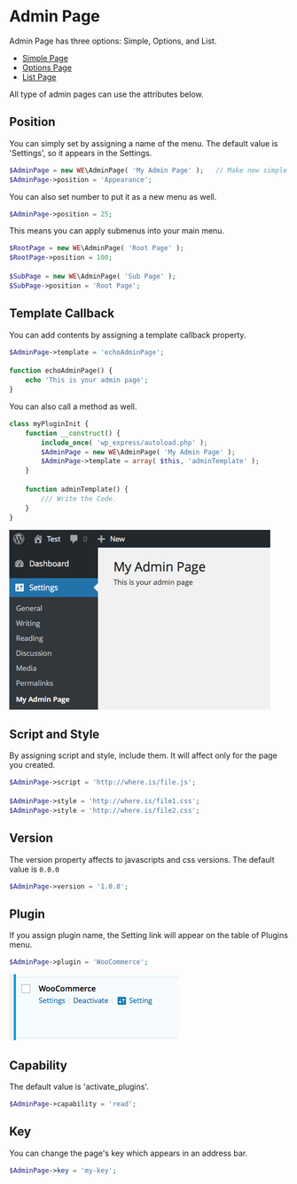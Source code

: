 # Admin Page
Admin Page has three options: Simple, Options, and List.

* [Simple Page](https://github.com/sujin2f/wp_express/blob/master/documents/AdminPage-Simple.md)
* [Options Page](https://github.com/sujin2f/wp_express/blob/master/documents/AdminPage-Options.md)
* [List Page](https://github.com/sujin2f/wp_express/blob/master/documents/AdminPage-List.md)

All type of admin pages can use the attributes below.

## Position
You can simply set by assigning a name of the menu. The default value is 'Settings', so it appears in the Settings.
```php
$AdminPage = new WE\AdminPage( 'My Admin Page' );	// Make new simple admin page.
$AdminPage->position = 'Appearance';
```
You can also set number to put it as a new menu as well.
```php
$AdminPage->position = 25;
```
This means you can apply submenus into your main menu.
```php
$RootPage = new WE\AdminPage( 'Root Page' );
$RootPage->position = 100;

$SubPage = new WE\AdminPage( 'Sub Page' );
$SubPage->position = 'Root Page';
```

## Template Callback
You can add contents by assigning a template callback property.
```php
$AdminPage->template = 'echoAdminPage';

function echoAdminPage() {
	echo 'This is your admin page';
}
```
You can also call a method as well.
```php
class myPluginInit {
	function __construct() {
		include_once( 'wp_express/autoload.php' );
		$AdminPage = new WE\AdminPage( 'My Admin Page' );
		$AdminPage->template = array( $this, 'adminTemplate' );
	}
  
	function adminTemplate() {
		/// Write the Code.
	}
}
```

![Simple Page](https://github.com/sujin2f/wp_express/blob/master/documents/images/AdminSimple_002.png "Simple Page")

## Script and Style
By assigning script and style, include them. It will affect only for the page you created.
```php
$AdminPage->script = 'http://where.is/file.js';

$AdminPage->style = 'http://where.is/file1.css';
$AdminPage->style = 'http://where.is/file2.css';
```

## Version
The version property affects to javascripts and css versions. The default value is ```0.0.0```
```php
$AdminPage->version = '1.0.0';
```

## Plugin
If you assign plugin name, the Setting link will appear on the table of Plugins menu.
```php
$AdminPage->plugin = 'WooCommerce';
```

![Plugin Assignment](https://github.com/sujin2f/wp_express/blob/master/documents/images/AdminSimple_003.png "Plugin Assignment")

## Capability
The default value is 'activate_plugins'.
```php
$AdminPage->capability = 'read';
```

## Key
You can change the page's key which appears in an address bar.
```php
$AdminPage->key = 'my-key';
```




